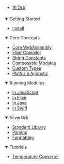 - [🕸️ Orb](/)


<details open>
    <summary>Getting Started</summary>

- [Install](/install)

</details>


<details open>
    <summary>Core Concepts</summary>

- [Core WebAssembly](/concepts/core-webassembly)
- [Elixir Compiler](/concepts/elixir-compiler)
- [String Constants](/concepts/string-constants)
- [Composable Modules](/concepts/composable-modules)
- [Custom Types](/concepts/custom-types)
- [Platform Agnostic](/concepts/platform-agnostic)

</details>


<details open>
    <summary>Running Modules</summary>

- [In JavaScript](/run/javascript)
- [In Elixir](/run/elixir)
- [In Java](/run/java)
- [In Swift](/run/swift)

</details>


<details open>
    <summary>SilverOrb</summary>

- [Standard Library](/silverorb)
- [Parsing](/silverorb/parse)
- [Formatting](/silverorb/format)

</details>


<details open>
    <summary>Tutorials</summary>

- [Temperature Converter](/tutorials/temperature-converter)

</details>
